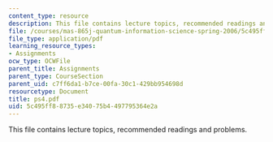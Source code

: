 ```yaml
---
content_type: resource
description: This file contains lecture topics, recommended readings and problems.
file: /courses/mas-865j-quantum-information-science-spring-2006/5c495ff88735e34075b4497795364e2a_ps4.pdf
file_type: application/pdf
learning_resource_types:
- Assignments
ocw_type: OCWFile
parent_title: Assignments
parent_type: CourseSection
parent_uid: c7ff6da1-b7ce-00fa-30c1-429bb954698d
resourcetype: Document
title: ps4.pdf
uid: 5c495ff8-8735-e340-75b4-497795364e2a
---
```

This file contains lecture topics, recommended readings and problems.

